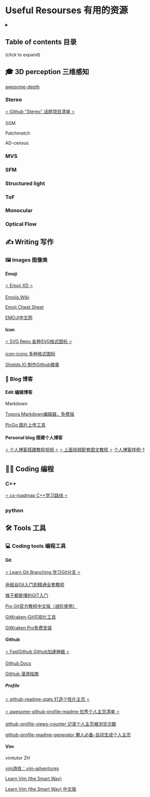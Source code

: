 # Useful Resourses 有用的资源

<details><summary>
    <h2>Table of contents 目录</h2>  (click to expand)
    </summary>

- [Useful Resourses 有用的资源](#useful-resourses-有用的资源)
  - [:mortar_board: 3D perception 三维感知](#mortar_board-3d-perception-三维感知)
    - [Stereo](#stereo)
    - [MVS](#mvs)
    - [SFM](#sfm)
    - [Structured light](#structured-light)
    - [ToF](#tof)
    - [Monocular](#monocular)
    - [Optical Flow](#optical-flow)
  - [:writing_hand: Writing 写作](#writing_hand-writing-写作)
    - [:framed_picture: Images 图像类](#framed_picture-images-图像类)
      - [Emoji](#emoji)
      - [Icon](#icon)
    - [:memo: Blog 博客](#memo-blog-博客)
      - [Edit 编辑博客](#edit-编辑博客)
      - [Personal blog 搭建个人博客](#personal-blog-搭建个人博客)
  - [:man_technologist: Coding 编程](#man_technologist-coding-编程)
    - [C++](#c)
    - [python](#python)
  - [:hammer_and_wrench: Tools 工具](#hammer_and_wrench-tools-工具)
    - [:computer: Coding tools 编程工具](#computer-coding-tools-编程工具)
      - [Git](#git)
      - [Github](#github)
        - [Profile](#profile)
      - [Vim](#vim)

</details>

## :mortar_board: 3D perception 三维感知

[awesome-depth](https://github.com/scott89/awesome-depth)

### Stereo

[:star: Github "Stereo" 话题项目清单 :star:](https://github.com/topics/stereo)

SGM

Patchmatch

AD-census



### MVS





### SFM





### Structured light





### ToF



### Monocular



### Optical Flow



## :writing_hand: Writing 写作

### :framed_picture: Images 图像类

#### Emoji

[:star: Emoji XD :star:](https://emojixd.com/)

[Emojis.Wiki](https://emojis.wiki/)

[Emoji Cheat Sheet](https://www.webfx.com/tools/emoji-cheat-sheet/)

[EMOJI中文网](https://www.emojiall.com/zh-hans)

#### Icon

[:star: SVG Repo 各种SVG格式图标 :star:](https://www.svgrepo.com/)

[icon-icons 多种格式图标](https://icon-icons.com/)

[Shields.IO 制作Github徽章](https://shields.io/)



### :memo: Blog 博客

#### Edit 编辑博客

Markdown

[Typora Markdown编辑器，免费版](https://pan.baidu.com/s/1IDUOkDnLJA4YfjlN0l2cZQ?pwd=1111)

[PicGo 图片上传工具](https://github.com/Molunerfinn/PicGo)

#### Personal blog 搭建个人博客

[:star: 个人博客搭建教程视频 :star:](https://www.bilibili.com/video/BV1qD4y1z783?share_source=copy_web&vd_source=f5766ae3673b5d92307f29688f11ca21)
[:star: 上面视频配套图文教程 :star:](https://blog.cuijiacai.com/blog-building/)
[个人博客样例-1](https://github.com/Gaohaoyang/gaohaoyang.github.io)

## :man_technologist: Coding 编程

### C++

[:star: cs-roadmap C++学习路线 :star:](https://github.com/tomstillcoding/cs-roadmap)

### python


## :hammer_and_wrench: Tools 工具

### :computer: Coding tools 编程工具

#### Git

[:star: Learn Git Branching 学习Git分支 :star:](https://learngitbranching.js.org/?locale=zh_CN)

[尚硅谷Git入门到精通全套教程](https://www.bilibili.com/video/BV1vy4y1s7k6)

[猴子都能懂的GIT入门](https://backlog.com/git-tutorial/cn/intro/intro1_1.html)

[Pro Git官方教程中文版（进阶使用）](https://git-scm.com/book/zh/v2)

[GitKraken-Git可视化工具](https://www.gitkraken.com/)

[GitKraken Pro免费安装](http://t.csdn.cn/5GC9L)



#### Github

[:star: FastGithub Github加速神器 :star:](https://github.com/dotnetcore/FastGithub)

[Github Docs](https://docs.github.com/cn/get-started)

[GitHub 漫游指南](https://github.phodal.com/)

##### Profile

[:star: github-readme-stats 打造个性化主页 :star:](https://github.com/anuraghazra/github-readme-stats)

[:star: awesome-github-profile-readme 优秀个人主页清单 :star:](https://github.com/abhisheknaiidu/awesome-github-profile-readme)

[github-profile-views-counter 记录个人主页被浏览次数](https://github.com/antonkomarev/github-profile-views-counter)

[github-profile-readme-generator 懒人必备-自动生成个人主页](https://github.com/rahuldkjain/github-profile-readme-generator)

#### Vim

vimtutor ZH

[vim游戏：vim-adventures](https://vim-adventures.com/)

[Learn Vim (the Smart Way)](https://github.com/iggredible/Learn-Vim)

[Learn Vim (the Smart Way) 中文版](https://github.com/wsdjeg/Learn-Vim_zh_cn)



